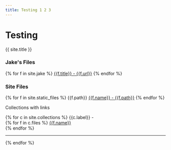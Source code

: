 ```yaml
---
title: Testing 1 2 3
---
```

# Testing

{{ site.title }}   

### Jake's Files
{% for f in site.jake %}
 <a href="{{f.url|relative_url}}">{{f.title}} - {{f.url}}</a>
{%  endfor %}
### Site Files
{% for f in site.static_files %}
 {{f.path}}
 <a href="{{f.path|relative_url}}">{{f.name}} - {{f.path}}</a>
{%  endfor %}

Collections with links

{% for c in site.collections %}
 {{c.label}} - <br>
 {% for f in c.files %}
  <a href="{{f.path| remove: '_'}}">{{f.name}}</a> <br>
 {% endfor %}
 <hr>
{%  endfor %}
